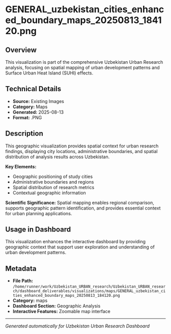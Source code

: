 # GENERAL_uzbekistan_cities_enhanced_boundary_maps_20250813_184120.png

## Overview
This visualization is part of the comprehensive Uzbekistan Urban Research analysis, focusing on spatial mapping of urban development patterns and Surface Urban Heat Island (SUHI) effects.

## Technical Details
- **Source:** Existing Images
- **Category:** Maps
- **Generated:** 2025-08-13
- **Format:** .PNG

## Description
This geographic visualization provides spatial context for urban research findings, displaying city locations, administrative boundaries, and spatial distribution of analysis results across Uzbekistan.

**Key Elements:**
- Geographic positioning of study cities
- Administrative boundaries and regions
- Spatial distribution of research metrics
- Contextual geographic information

**Scientific Significance:**
Spatial mapping enables regional comparison, supports geographic pattern identification, and provides essential context for urban planning applications.

## Usage in Dashboard
This visualization enhances the interactive dashboard by providing geographic context that support user exploration and understanding of urban development patterns.

## Metadata
- **File Path:** `/home/runner/work/Uzbekistan_URBAN_research/Uzbekistan_URBAN_research/dashboard_deliverables/visualizations/maps/GENERAL_uzbekistan_cities_enhanced_boundary_maps_20250813_184120.png`
- **Category:** maps
- **Dashboard Section:** Geographic Analysis
- **Interactive Features:** Zoomable map interface

---
*Generated automatically for Uzbekistan Urban Research Dashboard*
